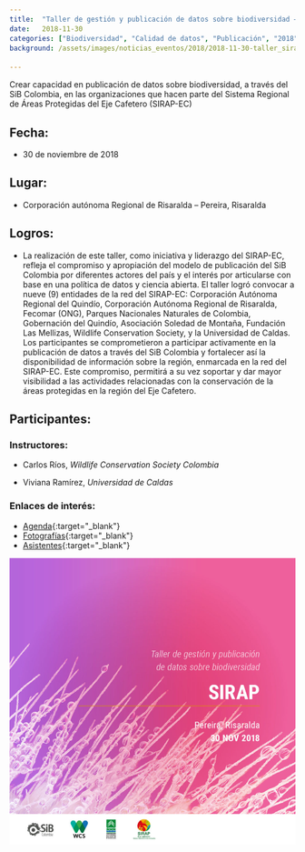 ```yaml
---
title:  "Taller de gestión y publicación de datos sobre biodiversidad – Sistema Regional de Áreas Protegidas del Eje Cafetero"
date:   2018-11-30
categories: ["Biodiversidad", "Calidad de datos", "Publicación", "2018", "SIRAP", "Talleres"]
background: /assets/images/noticias_eventos/2018/2018-11-30-taller_sirap.jpg

---
```


Crear capacidad en publicación de datos sobre biodiversidad, a través del SiB Colombia, en las organizaciones que hacen parte del Sistema Regional de Áreas Protegidas del Eje Cafetero (SIRAP-EC)

## Fecha:
- 30 de noviembre de 2018

## Lugar:

- Corporación autónoma Regional de Risaralda – Pereira, Risaralda

## Logros:

* La realización de este taller, como iniciativa y liderazgo del SIRAP-EC, refleja el compromiso y apropiación del modelo de publicación del SiB Colombia por diferentes actores del país y el interés por articularse con base en una política de datos y ciencia abierta. El taller logró convocar a nueve (9) entidades de la red del SIRAP-EC: Corporación Autónoma Regional del Quindío, Corporación Autónoma Regional de Risaralda, Fecomar (ONG), Parques Nacionales Naturales de Colombia, Gobernación del Quindío, Asociación Soledad de Montaña,  Fundación Las Mellizas, Wildlife Conservation Society, y la Universidad de Caldas. Los participantes se comprometieron a participar activamente en la publicación de datos a través del SiB Colombia y fortalecer así la disponibilidad de información sobre la región, enmarcada en la red del SIRAP-EC. Este compromiso, permitirá a su vez soportar y dar mayor visibilidad a las actividades relacionadas con la conservación de la áreas protegidas en la región del Eje Cafetero.

 

## Participantes:

### Instructores:

* Carlos Ríos, *Wildlife Conservation Society Colombia*

* Viviana Ramírez, *Universidad de Caldas*

### Enlaces de interés:

* [Agenda](https://drive.google.com/file/u/1/d/1rrQ5oLkZRIwZGsiNzo7LrJGFmasl188d/view?usp=drive_open){:target="_blank"}
* [Fotografías](https://drive.google.com/drive/u/0/folders/1v1P2UOr4cBk_IAuCrbGjfordrNsbMeAk){:target="_blank"}
* [Asistentes](https://drive.google.com/file/d/1ctTrYTrFWWUi6oJUiJ1kV_ziZ4YUxhFD/view){:target="_blank"}

<img src="/assets/images/noticias_eventos/2018/2018-11-30-taller_sirap.jpg" width=770>

